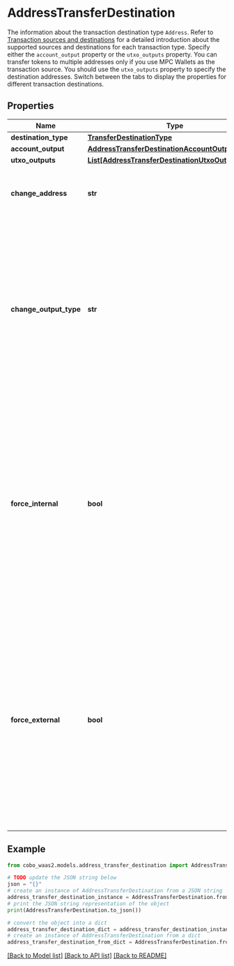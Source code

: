 # AddressTransferDestination

The information about the transaction destination type `Address`. Refer to [Transaction sources and destinations](https://www.cobo.com/developers/v2/guides/transactions/sources-and-destinations) for a detailed introduction about the supported sources and destinations for each transaction type.  Specify either the `account_output` property or the `utxo_outputs` property. You can transfer tokens to multiple addresses only if you use MPC Wallets as the transaction source. You should use the `utxo_outputs` property to specify the destination addresses.  Switch between the tabs to display the properties for different transaction destinations. 

## Properties

Name | Type | Description | Notes
------------ | ------------- | ------------- | -------------
**destination_type** | [**TransferDestinationType**](TransferDestinationType.md) |  | 
**account_output** | [**AddressTransferDestinationAccountOutput**](AddressTransferDestinationAccountOutput.md) |  | [optional] 
**utxo_outputs** | [**List[AddressTransferDestinationUtxoOutputsInner]**](AddressTransferDestinationUtxoOutputsInner.md) |  | [optional] 
**change_address** | **str** | The address used to receive the remaining funds or change from the transaction. | [optional] 
**change_output_type** | **str** | The position of the change output in the transaction&#39;s outputs. Possible values are: - &#x60;Last&#x60;: The change output is placed at the end of the transaction&#39;s outputs.   - &#x60;First&#x60;: The change output is placed at the beginning of the transaction&#39;s outputs.  | [optional] 
**force_internal** | **bool** | Whether the transaction request must be executed as a [Cobo Loop](https://manuals.cobo.com/en/portal/custodial-wallets/cobo-loop) transfer.   - &#x60;true&#x60;: The transaction request must be executed as a Cobo Loop transfer.   - &#x60;false&#x60;: The transaction request may not be executed as a Cobo Loop transfer.    Please do not set both &#x60;force_internal&#x60; and &#x60;force_external&#x60; as &#x60;true&#x60;.  | [optional] 
**force_external** | **bool** | Whether the transaction request must not be executed as a [Cobo Loop](https://manuals.cobo.com/en/portal/custodial-wallets/cobo-loop) transfer.   - &#x60;true&#x60;: The transaction request must not be executed as a Cobo Loop transfer.   - &#x60;false&#x60;: The transaction request can be executed as a Cobo Loop transfer.  Please do not set both &#x60;force_internal&#x60; and &#x60;force_external&#x60; as &#x60;true&#x60;.  | [optional] 

## Example

```python
from cobo_waas2.models.address_transfer_destination import AddressTransferDestination

# TODO update the JSON string below
json = "{}"
# create an instance of AddressTransferDestination from a JSON string
address_transfer_destination_instance = AddressTransferDestination.from_json(json)
# print the JSON string representation of the object
print(AddressTransferDestination.to_json())

# convert the object into a dict
address_transfer_destination_dict = address_transfer_destination_instance.to_dict()
# create an instance of AddressTransferDestination from a dict
address_transfer_destination_from_dict = AddressTransferDestination.from_dict(address_transfer_destination_dict)
```
[[Back to Model list]](../README.md#documentation-for-models) [[Back to API list]](../README.md#documentation-for-api-endpoints) [[Back to README]](../README.md)


